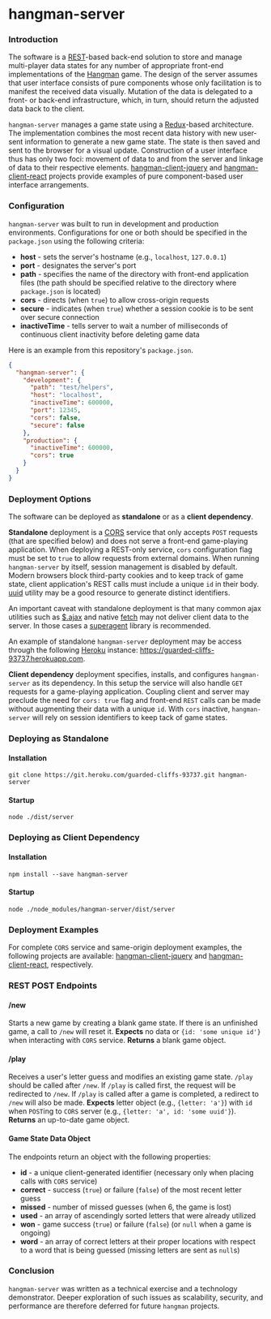 # hangman-server

### Introduction

The software is a [REST](https://en.wikipedia.org/wiki/Representational_state_transfer)-based 
back-end solution to store and manage multi-player data states for any number of
appropriate front-end implementations of the [Hangman](https://en.wikipedia.org/wiki/Hangman_(game))
game.  The design of the server assumes that user interface consists of pure 
components whose only facilitation is to manifest the received data visually.
Mutation of the data is delegated to a front- or back-end infrastructure, which,
in turn, should return the adjusted data back to the client.

`hangman-server` manages a game state using a [Redux](http://redux.js.org/)-based
architecture.  The implementation combines the most recent data history with new 
user-sent information to generate a new game state.  The state is then saved and 
sent to the browser for a visual update.  Construction of a user interface thus 
has only two foci: movement of data to and from the server and linkage of data 
to their respective elements.  [hangman-client-jquery]() and [hangman-client-react]()
projects provide examples of pure component-based user interface arrangements.

### Configuration

`hangman-server` was built to run in development and production environments.
Configurations for one or both should be specified in the `package.json` using
the following criteria:

* **host** - sets the server's hostname (e.g., `localhost`, `127.0.0.1`)
* **port** - designates the server's port
* **path** - specifies the name of the directory with front-end application files
  (the path should be specified relative to the directory where `package.json` 
  is located)
* **cors** - directs (when `true`) to allow cross-origin requests
* **secure** - indicates (when `true`) whether a session cookie is to be sent
  over secure connection
* **inactiveTime** - tells server to wait a number of milliseconds of continuous
  client inactivity before deleting game data

Here is an example from this repository's `package.json`.

```json
{
  "hangman-server": {
    "development": {
      "path": "test/helpers",
      "host": "localhost",
      "inactiveTime": 600000,
      "port": 12345,
      "cors": false,
      "secure": false
    },
    "production": {
      "inactiveTime": 600000,
      "cors": true
    }
  }  
}
```

### Deployment Options

The software can be deployed as **standalone** or as a **client dependency**.

**Standalone** deployment is a [CORS](https://en.wikipedia.org/wiki/Cross-origin_resource_sharing)
service that only accepts `POST` requests (that are specified below) and does
not serve a front-end game-playing application.  When deploying a REST-only 
service, `cors` configuration flag must be set to `true` to allow requests from
external domains.  When running `hangman-server` by itself, session management 
is disabled by default.  Modern browsers block third-party cookies and to keep 
track of game state, client application's REST calls must include a unique `id`
in their body.  [uuid](https://www.npmjs.com/package/uuid) utility may be a good
resource to generate distinct identifiers.

An important caveat with standalone deployment is that many common ajax utilities
such as [$.ajax](http://api.jquery.com/jquery.ajax/) and native [fetch](https://developer.mozilla.org/en-US/docs/Web/API/Fetch_API/Using_Fetch)
may not deliver client data to the server.  In those cases a [superagent](https://visionmedia.github.io/superagent/)
library is recommended.

An example of standalone `hangman-server` deployment may be access through the
following [Heroku](https://www.heroku.com/) instance: https://guarded-cliffs-93737.herokuapp.com.  

**Client dependency** deployment specifies, installs, and configures 
`hangman-server` as its dependency.  In this setup the service will also handle
`GET` requests for a game-playing application.  Coupling client and server
may preclude the need for `cors: true` flag and front-end `REST` calls can be 
made without augmenting their data with a unique `id`.  With `cors` inactive,
`hangman-server` will rely on session identifiers to keep tack of game states.

### Deploying as Standalone

#### Installation

```
git clone https://git.heroku.com/guarded-cliffs-93737.git hangman-server
```

#### Startup

```
node ./dist/server
```

### Deploying as Client Dependency

#### Installation

```
npm install --save hangman-server
```

#### Startup

```
node ./node_modules/hangman-server/dist/server
```

### Deployment Examples

For complete `CORS` service and same-origin deployment examples, the following
projects are available: [hangman-client-jquery]() and [hangman-client-react](),
respectively.

### REST POST Endpoints

#### /new

Starts a new game by creating a blank game state.  If there is an unfinished game,
a call to `/new` will reset it.  **Expects** no data or `{id: 'some unique id'}`
when interacting with `CORS` service.  **Returns** a blank game object.

#### /play

Receives a user's letter guess and modifies an existing game state.  `/play` should
be called after `/new`.  If `/play` is called first, the request will be redirected
to `/new`.  If `/play` is called after a game is completed, a redirect to `/new` 
will also be made.  **Expects** letter object (e.g., `{letter: 'a'}`) with `id`
when `POST`ing to `CORS` server (e.g., `{letter: 'a', id: 'some uuid'}`).
**Returns** an up-to-date game object.

#### Game State Data Object

The endpoints return an object with the following properties:

* **id** - a unique client-generated identifier (necessary only when placing 
  calls with `CORS` service)
* **correct** - success (`true`) or failure (`false`) of the most recent letter 
  guess
* **missed** - number of missed guesses (when 6, the game is lost)
* **used** - an array of ascendingly sorted letters that were already utilized
* **won** - game success (`true`) or failure (`false`) (or `null` when a game is
  ongoing)
* **word** - an array of correct letters at their proper locations with
  respect to a word that is being guessed (missing letters are sent as `null`s)

### Conclusion

`hangman-server` was written as a technical exercise and a technology demonstrator.
Deeper exploration of such issues as scalability, security, and performance are
therefore deferred for future `hangman` projects. 
